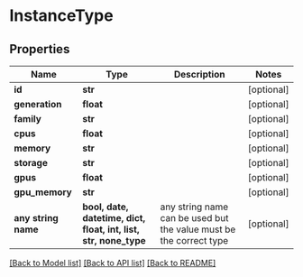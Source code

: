 # InstanceType


## Properties
Name | Type | Description | Notes
------------ | ------------- | ------------- | -------------
**id** | **str** |  | [optional] 
**generation** | **float** |  | [optional] 
**family** | **str** |  | [optional] 
**cpus** | **float** |  | [optional] 
**memory** | **str** |  | [optional] 
**storage** | **str** |  | [optional] 
**gpus** | **float** |  | [optional] 
**gpu_memory** | **str** |  | [optional] 
**any string name** | **bool, date, datetime, dict, float, int, list, str, none_type** | any string name can be used but the value must be the correct type | [optional]

[[Back to Model list]](../README.md#documentation-for-models) [[Back to API list]](../README.md#documentation-for-api-endpoints) [[Back to README]](../README.md)



